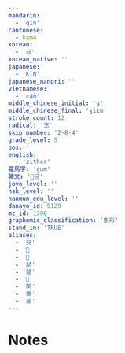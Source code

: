 ```yaml
---
mandarin:
  - 'qín'
cantonese:
  - kam4
korean:
  - '금'
korean_native: ''
japanese:
  - 'KIN'
japanese_nanori: ''
vietnamese:
  - 'cầm'
middle_chinese_initial: 'g'
middle_chinese_final: 'ɣiɪm'
stroke_count: 12
radical: '玉'
skip_number: '2-8-4'
grade_level: 5
pos: ''
english:
  - 'zither'
羅馬字: 'gum'
韓文: '굼'
joyo_level: ''
hsk_level: ''
hanmun_edu_level: ''
danayo_id: 5129
mc_id: 1396
graphemic_classification: '象形'
stand_in: 'TRUE'
aliases:
  - '珡'
  - '𤦡'
  - '𤩟'
  - '琹'
  - '𨨖'
  - '𩰔'
  - '䦦'
  - '䥅'
  - '䥆'
---
```


# Notes

